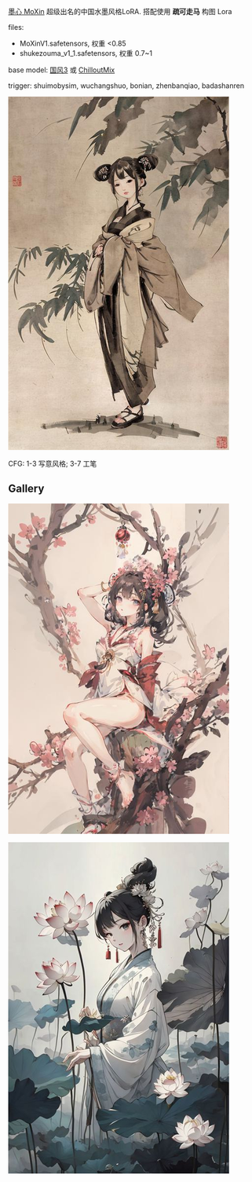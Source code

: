 [墨心 MoXin](https://civitai.com/models/12597/moxin?modelVersionId=14856) 超级出名的中国水墨风格LoRA. 搭配使用 **疏可走马** 构图 Lora

files:
- MoXinV1.safetensors, 权重 <0.85
- shukezouma_v1_1.safetensors, 权重 0.7~1

base model: [国风3](../Base/国风3.md) 或 [ChilloutMix](../Base/ChilloutMix.md)

trigger: shuimobysim, wuchangshuo, bonian, zhenbanqiao, badashanren

![|300](../../attach/Pasted%20image%2020240306213600.png)

CFG: 1-3 写意风格; 3-7 工笔

## Gallery

![|200](../../attach/Pasted%20image%2020240306214004.png) 

![|200](../../attach/Pasted%20image%2020240306214116.png)
